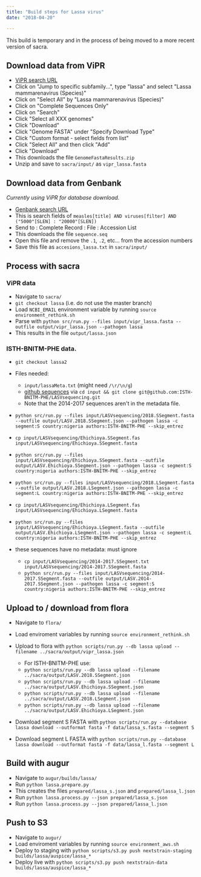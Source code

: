 ```yaml
---
title: "Build steps for Lassa virus"
date: "2018-04-20"

---
```


This build is temporary and in the process of being moved to a more recent version of sacra.

## Download data from ViPR

* [ViPR search URL](https://www.viprbrc.org/brc/vipr_genome_search.spg?method=ShowCleanSearch&decorator=arena)
* Click on "Jump to specific subfamily...", type "lassa" and select "Lassa mammarenavirus (Species)"
* Click on "Select All" by "Lassa mammarenavirus (Species)"
* Click on "Complete Sequences Only"
* Click on "Search"
* Click "Select all XXX genomes"
* Click "Download"
* Click "Genome FASTA" under "Specify Download Type"
* Click "Custom format - select fields from list"
* Click "Select All" and then click "Add"
* Click "Download"
* This downloads the file `GenomeFastaResults.zip`
* Unzip and save to `sacra/input/` as `vipr_lassa.fasta`

## Download data from Genbank

_Currently using ViPR for database download._

* [Genbank search URL](https://www.ncbi.nlm.nih.gov/nuccore/?term=lassa%5Btitle%5D+AND+viruses%5Bfilter%5D+AND+("2000"%5BSLEN%5D+%3A+"20000"%5BSLEN%5D))
* This is search fields of `measles[title] AND viruses[filter] AND ("5000"[SLEN] : "20000"[SLEN])`
* Send to : Complete Record : File : Accession List
* This downloads the file `sequence.seq`
* Open this file and remove the `.1`, `.2`, etc... from the accession numbers
* Save this file as `accesions_lassa.txt` in `sacra/input/`

## Process with sacra

### ViPR data

* Navigate to `sacra/`
* `git checkout lassa` (i.e. do not use the master branch)
* Load `NCBI_EMAIL` environment variable by running `source environment_rethink.sh`
* Parse with `python src/run.py --files input/vipr_lassa.fasta --outfile output/vipr_lassa.json --pathogen lassa`
* This results in the file `output/lassa.json`

### ISTH-BNITM-PHE data.
* `git checkout lassa2`
* Files needed:
  * `input/lassaMeta.txt` (might need `/\r/\n/g`)
  * [github sequences](https://github.com/ISTH-BNITM-PHE/LASVsequencing) via `cd input && git clone git@github.com:ISTH-BNITM-PHE/LASVsequencing.git`
  * Note that the 2014-2017 sequences aren't in the metadata file.
* `python src/run.py --files input/LASVsequencing/2018.SSegment.fasta --outfile output/LASV.2018.SSegment.json --pathogen lassa -c segment:S country:nigeria authors:ISTH-BNITM-PHE --skip_entrez`
* `cp input/LASVsequencing/Ehichioya.SSegment.fas input/LASVsequencing/Ehichioya.SSegment.fasta`
* `python src/run.py --files input/LASVsequencing/Ehichioya.SSegment.fasta --outfile output/LASV.Ehichioya.SSegment.json --pathogen lassa -c segment:S country:nigeria authors:ISTH-BNITM-PHE --skip_entrez`

* `python src/run.py --files input/LASVsequencing/2018.LSegment.fasta --outfile output/LASV.2018.LSegment.json --pathogen lassa -c segment:L country:nigeria authors:ISTH-BNITM-PHE --skip_entrez`
* `cp input/LASVsequencing/Ehichioya.LSegment.fas input/LASVsequencing/Ehichioya.LSegment.fasta`
* `python src/run.py --files input/LASVsequencing/Ehichioya.LSegment.fasta --outfile output/LASV.Ehichioya.LSegment.json --pathogen lassa -c segment:L country:nigeria authors:ISTH-BNITM-PHE --skip_entrez`

* these sequences have no metadata: must ignore
  * `cp input/LASVsequencing/2014-2017.SSegment.txt input/LASVsequencing/2014-2017.SSegment.fasta`
  * `python src/run.py --files input/LASVsequencing/2014-2017.SSegment.fasta --outfile output/LASV.2014-2017.SSegment.json --pathogen lassa -c segment:S country:nigeria authors:ISTH-BNITM-PHE --skip_entrez`



## Upload to / download from flora

* Navigate to `flora/`
* Load enviroment variables by running `source environment_rethink.sh`
* Upload to flora with `python scripts/run.py --db lassa upload --filename ../sacra/output/vipr_lassa.json`
  * For ISTH-BNITM-PHE use:
  * `python scripts/run.py --db lassa upload --filename ../sacra/output/LASV.2018.SSegment.json`
  * `python scripts/run.py --db lassa upload --filename ../sacra/output/LASV.Ehichioya.SSegment.json`
  * `python scripts/run.py --db lassa upload --filename ../sacra/output/LASV.2018.LSegment.json`
  * `python scripts/run.py --db lassa upload --filename ../sacra/output/LASV.Ehichioya.LSegment.json`

* Download segment S FASTA with `python scripts/run.py --database lassa download --outformat fasta -f data/lassa_s.fasta --segment S`
* Download segment L FASTA with `python scripts/run.py --database lassa download --outformat fasta -f data/lassa_l.fasta --segment L`

## Build with augur

* Navigate to `augur/builds/lassa/`
* Run `python lassa.prepare.py`
* This creates the files `prepared/lassa_s.json` and `prepared/lassa_l.json`
* Run `python lassa.process.py --json prepared/lassa_s.json`
* Run `python lassa.process.py --json prepared/lassa_l.json`

## Push to S3

* Navigate to `augur/`
* Load enviroment variables by running `source environment_aws.sh`
* Deploy to staging with `python scripts/s3.py push nextstrain-staging builds/lassa/auspice/lassa_*`
* Deploy live with `python scripts/s3.py push nextstrain-data builds/lassa/auspice/lassa_*`

